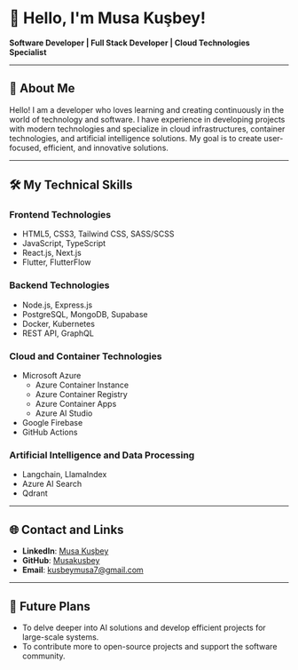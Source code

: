 # 👋 Hello, I'm Musa Kuşbey!

**Software Developer | Full Stack Developer | Cloud Technologies Specialist**

---

## 🌟 About Me

Hello! I am a developer who loves learning and creating continuously in the world of technology and software. I have experience in developing projects with modern technologies and specialize in cloud infrastructures, container technologies, and artificial intelligence solutions. My goal is to create user-focused, efficient, and innovative solutions.

---

## 🛠️ My Technical Skills

### **Frontend Technologies**
- HTML5, CSS3, Tailwind CSS, SASS/SCSS
- JavaScript, TypeScript
- React.js, Next.js
- Flutter, FlutterFlow

### **Backend Technologies**
- Node.js, Express.js
- PostgreSQL, MongoDB, Supabase
- Docker, Kubernetes
- REST API, GraphQL

### **Cloud and Container Technologies**
- Microsoft Azure
  - Azure Container Instance
  - Azure Container Registry
  - Azure Container Apps
  - Azure AI Studio
- Google Firebase
- GitHub Actions

### **Artificial Intelligence and Data Processing**
- Langchain, LlamaIndex
- Azure AI Search
- Qdrant

---

## 🌐 Contact and Links

- **LinkedIn**: [Musa Kuşbey](https://www.linkedin.com/in/musakusby/)
- **GitHub**: [Musakusbey](https://github.com/Musakusbey)
- **Email**: kusbeymusa7@gmail.com

---

## 🚀 Future Plans

- To delve deeper into AI solutions and develop efficient projects for large-scale systems.
- To contribute more to open-source projects and support the software community.
